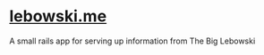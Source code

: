 # [lebowski.me](http://lebowski.me)

A small rails app for serving up information from The Big Lebowski
